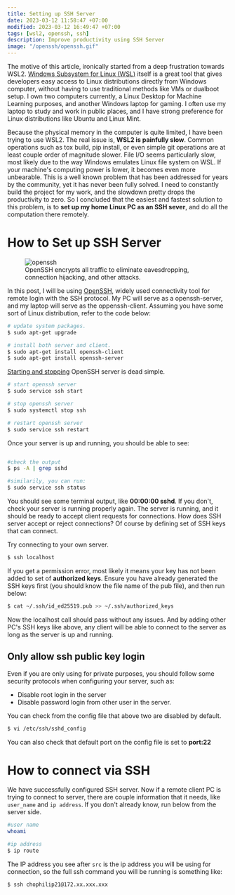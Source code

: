 ```yaml
---
title: Setting up SSH Server
date: 2023-03-12 11:58:47 +07:00
modified: 2023-03-12 16:49:47 +07:00
tags: [wsl2, openssh, ssh]
description: Improve productivity using SSH Server
image: "/openssh/openssh.gif"
---
```


The motive of this article, ironically started from a deep frustration towards WSL2. [Windows Subsystem for Linux (WSL)](https://learn.microsoft.com/en-us/windows/wsl/install) itself is a great tool that gives developers easy access to Linux distributions directly from Windows computer, without having to use traditional methods like VMs or dualboot setup. I own two computers currently, a Linux Desktop for Machine Learning purposes, and another Windows laptop for gaming. I often use my laptop to study and work in public places, and I have strong preference for Linux distributions like Ubuntu and Linux Mint.   

Because the physical memory in the computer is quite limited, I have been trying to use WSL2. The real issue is, **WSL2 is painfully slow**. Common operations such as tox build, pip install, or even simple git operations are at least couple order of magnitude slower. File I/O seems particularly slow, most likely due to the way Windows emulates Linux file system on WSL. If your machine's computing power is lower, it becomes even more unbearable. This is a well known problem that has been addressed for years by the community, yet it has never been fully solved. I need to constantly build the project for my work, and the slowdown pretty drops the productivity to zero. So I concluded that the easiest and fastest solution to this problem, is to **set up my home Linux PC as an SSH sever**, and do all the computation there remotely.  

# How to Set up SSH Server 

<figure>
<img src="/openssh/openssh.gif" alt="openssh">
<figcaption>OpenSSH encrypts all traffic to eliminate eavesdropping, connection hijacking, and other attacks.</figcaption>
</figure>

In this post, I will be using [OpenSSH](https://www.openssh.com/), widely used connectivity tool for remote login with the SSH protocol.  My PC will serve as a openssh-server, and my laptop will serve as the oppenssh-client. Assuming you have some sort of Linux distribution, refer to the code below:  

```bash
# update system packages.
$ sudo apt-get upgrade

# install both server and client.
$ sudo apt-get install openssh-client
$ sudo apt-get install openssh-server
```

[Starting and stopping](https://www.cyberciti.biz/faq/howto-start-stop-ssh-server/) OpenSSH server is dead simple.  

```bash
# start openssh server
$ sudo service ssh start

# stop openssh server
$ sudo systemctl stop ssh

# restart openssh server
$ sudo service ssh restart
```

Once your server is up and running, you should be able to see:

```bash

#check the output
$ ps -A | grep sshd

#similarily, you can run:
$ sudo service ssh status
```
You should see some terminal output, like **00:00:00 sshd**. If you don't, check your server is running properly again. The server is running, and it should be ready to accept client requests for connections. How does SSH server accept or reject connections? Of course by defining set of SSH keys that can connect.  

Try connecting to your own server.

```bash
$ ssh localhost 
```

If you get a permission error, most likely it means your key has not been added to set of **authorized keys**. Ensure you have already generated the SSH keys first (you should know the file name of the pub file), and then run below:

```bash
$ cat ~/.ssh/id_ed25519.pub >> ~/.ssh/authorized_keys
```

Now the localhost call should pass without any issues. And by adding other PC's SSH keys like above, any client will be able to connect to the server as long as the server is up and running. 

## Only allow ssh public key login

Even if you are only using for private purposes, you should follow some security protocols when configuring your server, such as:

- Disable root login in the server
- Disable password login from other user in the server. 

You can check from the config file that above two are disabled by default. 

```bash
$ vi /etc/ssh/sshd_config
```

You can also check that default port on the config file is set to **port:22**

# How to connect via SSH

We have successfully configured SSH server. Now if a remote client PC is trying to connect to server, there are couple information that it needs, like `user_name` and `ip address`. If you don't already know, run below from the server side.

```bash
#user name
whoami

#ip address
$ ip route
```
The IP address you see after `src` is the ip address you will be using for connection, so the full ssh command you will be running is something like:

```bash
$ ssh chophilip21@172.xx.xxx.xxx 
```









